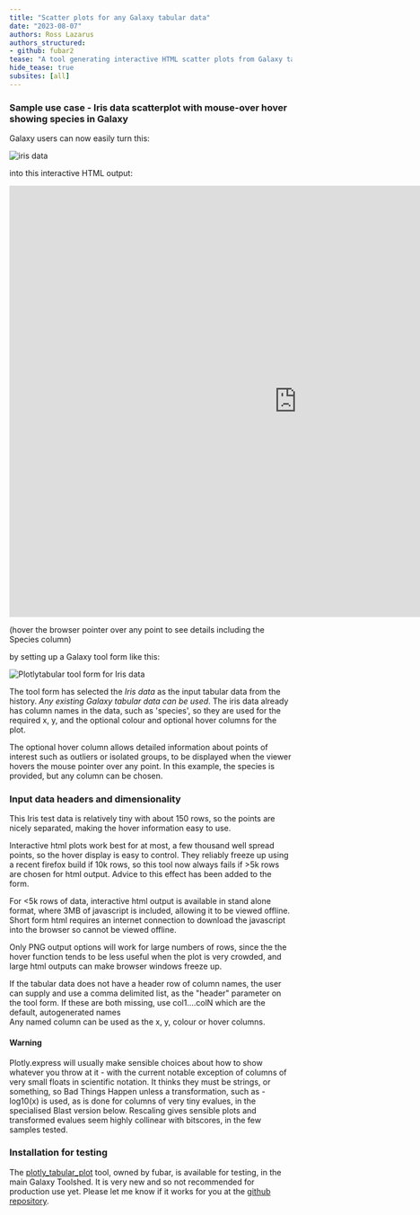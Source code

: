 ```yaml
---
title: "Scatter plots for any Galaxy tabular data"
date: "2023-08-07"
authors: Ross Lazarus
authors_structured:
- github: fubar2
tease: "A tool generating interactive HTML scatter plots from Galaxy tabular data is now available for testing"
hide_tease: true
subsites: [all]
---
```


### Sample use case - Iris data scatterplot with mouse-over hover showing species in Galaxy

Galaxy users can now easily turn this:

![iris data](./iris_data_in_galaxy.png)

into this interactive HTML output:

<iframe src="https://lazarus.name/demo/Plotlytabular_Iris_data_on_iris_html.html" width="1024" height="768" resize="both" overflow="auto"  style="border:none;">
</iframe>

(hover the browser pointer over any point to see details including the Species column)

by setting up a Galaxy tool form like this:

![Plotlytabular tool form for Iris data](./iris_plotlytab_form.png)

The tool form has selected the *Iris data* as the input tabular data from the history.
*Any existing Galaxy tabular data can be used*. The iris data already has column names in the data, such as 'species',
so they are used for the required x, y, and the optional colour and optional hover columns for the plot.

The optional hover column allows detailed information about points of interest
such as outliers or isolated groups, to be displayed when the viewer hovers the mouse pointer
over any point. In this example, the species is provided, but any column can be chosen.

### Input data headers and dimensionality

This Iris test data is relatively tiny with about 150 rows, so the points
are nicely separated, making the hover information easy to use.

Interactive html plots work best for at most, a few thousand well spread points,
so the hover display is easy to control. They reliably freeze up using a recent firefox build if 10k rows, so this tool
now always fails if >5k rows are chosen for html output. Advice to this effect has been
added to the form.

For <5k rows of data, interactive html output is available in stand alone format, where 3MB of javascript is included,
allowing it to be viewed offline. Short form html requires an internet connection to download the
javascript into the browser so cannot be viewed offline.

Only PNG output options will work for large numbers of rows, since the the hover function tends to be less useful
when the plot is very crowded, and large html outputs can make browser windows freeze up.

If the tabular data does not have a header row of column names, the user can supply and use a
comma delimited list, as the "header" parameter on the tool form.
If these are both missing, use col1....colN which are the default, autogenerated names</br>
Any named column can be used as the x, y, colour or hover columns.

#### Warning

Plotly.express will usually make sensible choices about how to show whatever you throw at it - with the current
notable exception of columns of very small floats in scientific notation. It thinks they must be strings,
or something, so Bad Things Happen unless a transformation, such as -log10(x) is used, as is done for
columns of very tiny evalues, in the specialised Blast version below. Rescaling gives sensible plots and
transformed evalues seem highly collinear with bitscores, in the few samples tested.

### Installation for testing

The [plotly_tabular_plot](https://toolshed.g2.bx.psu.edu/repository/browse_repository?id=a4961ff57ce13935) tool, owned by fubar,
is available for testing, in the main Galaxy Toolshed. It is very new and so not recommended for production use yet.
Please let me know if it works for you at the [github repository](https://github.com/fubar2/plotly_tabular_tool).


